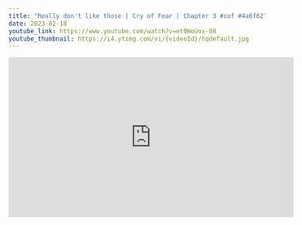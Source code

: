 ```yaml
---
title: "Really don't like those | Cry of Fear | Chapter 3 #cof #4a6f62"
date: 2023-02-18
youtube_link: https://www.youtube.com/watch?v=et0WoUox-08
youtube_thumbnail: https://i4.ytimg.com/vi/{videoId}/hqdefault.jpg
---
```

<iframe width="560" height="315" src="https://www.youtube.com/embed/et0WoUox-08" title="Really don't like those | Cry of Fear | Chapter 3 #cof #4a6f62" frameborder="0" allow="accelerometer; autoplay; clipboard-write; encrypted-media; gyroscope; picture-in-picture; web-share" allowfullscreen></iframe>
